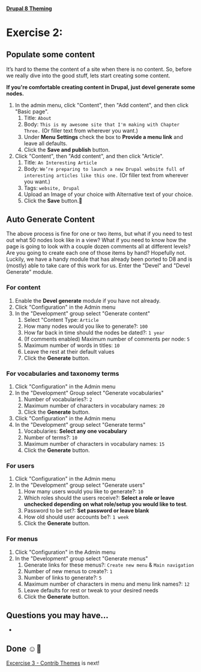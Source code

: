 #### [Drupal 8 Theming](README.md)

# Exercise 2: 

## Populate some content

It’s hard to theme the content of a site when there is no content. So, before we really dive into the good stuff, lets start creating some content.

**If you're comfortable creating content in Drupal, just devel generate some nodes.**


1. In the admin menu, click "Content", then "Add content", and then click "Basic page". 
    1. Title: `About`
    2. Body: `This is my awesome site that I'm making with Chapter Three.` (Or filler text from wherever you want.)
    3. Under **Menu Settings** check the box to **Provide a menu link** and leave all defaults.
    4. Click the **Save and publish** button.
2. Click "Content", then "Add content", and then click "Article". 
    1. Title: `An Interesting Article`
    2. Body: `We’re preparing to launch a new Drupal website full of interesting articles like this one.`  (Or filler text from wherever you want.)
    3. Tags: `website, Drupal`
    4. Upload an Image of your choice with Alternative text of your choice.
    5. Click the **Save** button.

## Auto Generate Content

The above process is fine for one or two items, but what if you need to test out what 50 nodes look like in a view? What if you need to know how the page is going to look with a couple dozen comments all at different levels? Are you going to create each one of those items by hand? Hopefully not. Luckily, we have a handy module that has already been ported to D8 and is (mostly) able to take care of this work for us. Enter the "Devel" and "Devel Generate" module.

### For content

1. Enable the **Devel generate** module if you have not already.
1. Click "Configuration" in the Admin menu
2. In the "Development" group select "Generate content" 
	1. Select "Content Type: `Article`
	2. How many nodes would you like to generate?: `100`
	3. How far back in time should the nodes be dated?: `1 year`
	4. (If comments enabled) Maximum number of comments per node: `5`
	4. Maximum number of words in titles: `10` 
	5. Leave the rest at their default values
	3. Click the **Generate** button.


### For vocabularies and taxonomy terms
1. Click "Configuration" in the Admin menu
2. In the "Development" Group select "Generate vocabularies"
	1. Number of vocabularies?: `2`
	2. Maximum number of characters in vocabulary names: `20`
	3. Click the **Generate** button.
3. Click "Configuration" in the Admin menu
4. In the "Development" group select "Generate terms"
	1. Vocabularies: **Select any one vocabulary**
	2. Number of terms?: `10`
	2. Maximum number of characters in vocabulary names: `15`
	3. Click the **Generate** button.


### For users
1. Click "Configuration" in the Admin menu
2. In the "Development" group select "Generate users"
	1. How many users would you like to generate?: `10`
	2. Which roles should the users receive?: **Select a role or leave unchecked depending on what role/setup you would like to test**.
	3. Password to be set?: **Set password or leave blank**
	4. How old should user accounts be?: `1 week`
	5. Click the **Generate** button.


### For menus
1. Click "Configuration" in the Admin menu
2. In the "Development" group select "Generate menus"
	1. Generate links for these menus?: `Create new menu` & `Main navigation`
	2. Number of new menus to create?: `1`
	3. Number of links to generate?: `5`
	4. Maximum number of characters in menu and menu link names?: `12`
	5. Leave defaults for rest or tweak to your desired needs
	5. Click the **Generate** button.

	
## Questions you may have...
+ 

## Done ☺
[Excercise 3 - Contrib Themes](exercise_03-contrib-themes.md) is next!